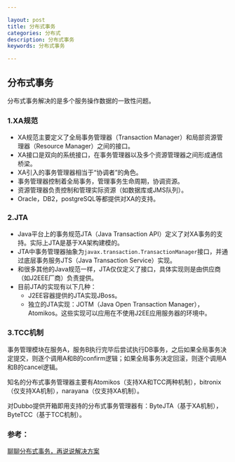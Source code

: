 ```yaml
---

layout: post
title: 分布式事务
categories: 分布式
description: 分布式事务
keywords: 分布式事务

---
```


## 分布式事务

分布式事务解决的是多个服务操作数据的一致性问题。

### 1.XA规范

- XA规范主要定义了全局事务管理器（Transaction Manager）和局部资源管理器（Resource Manager）之间的接口。
- XA接口是双向的系统接口，在事务管理器以及多个资源管理器之间形成通信桥梁。
- XA引入的事务管理器相当于“协调者”的角色。
- 事务管理器控制着全局事务，管理事务生命周期，协调资源。
- 资源管理器负责控制和管理实际资源（如数据库或JMS队列）。
- Oracle，DB2，postgreSQL等都提供对XA的支持。

### 2.JTA

- Java平台上的事务规范JTA（Java Transaction API）定义了对XA事务的支持。实际上JTA是基于XA架构建模的。
- JTA中事务管理器抽象为`javax.transaction.TransactionManager`接口，并通过底层事务服务JTS（Java Transaction Service）实现。
- 和很多其他的Java规范一样，JTA仅仅定义了接口，具体实现则是由供应商（如J2EEE厂商）负责提供。
- 目前JTA的实现有以下几种：
  - J2EE容器提供的JTA实现JBoss。
  - 独立的JTA实现：JOTM（Java Open Transaction Manager），Atomikos。这些实现可以应用在不使用J2EE应用服务器的环境中。

### 3.TCC机制

事务管理模块在服务A，服务B执行完毕后尝试执行DB事务，之后如果全局事务决定提交，则逐个调用A和B的confirm逻辑；如果全局事务决定回滚，则逐个调用A和B的cancel逻辑。

知名的分布式事务管理器主要有Atomikos（支持XA和TCC两种机制），bitronix（仅支持XA机制），narayana（仅支持XA机制）。

对Dubbo提供开箱即用支持的分布式事务管理器有：ByteJTA（基于XA机制），ByteTCC（基于TCC机制）。

### 参考：

[聊聊分布式事务，再说说解决方案](https://www.cnblogs.com/savorboard/p/distributed-system-transaction-consistency.html)